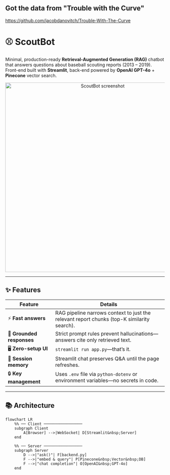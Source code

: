 ## Got the data from "Trouble with the Curve"

https://github.com/jacobdanovitch/Trouble-With-The-Curve

# ⚾ ScoutBot

Minimal, production-ready **Retrieval-Augmented Generation (RAG)** chatbot that answers questions about baseball scouting reports (2013 – 2019).  
Front-end built with **Streamlit**, back-end powered by **OpenAI GPT-4o** + **Pinecone** vector search.

<p align="center">
  <img src="https://user-images.githubusercontent.com/..." width="600" alt="ScoutBot screenshot">
</p>

---

## ✨ Features

| Feature | Details |
|---------|---------|
| ⚡ **Fast answers** | RAG pipeline narrows context to just the relevant report chunks (top-K similarity search). |
| 🧠 **Grounded responses** | Strict prompt rules prevent hallucinations—answers cite only retrieved text. |
| 🖥 **Zero-setup UI** | `streamlit run app.py`—that’s it. |
| 🔄 **Session memory** | Streamlit chat preserves Q&A until the page refreshes. |
| 🔒 **Key management** | Uses `.env` file via `python-dotenv` or environment variables—no secrets in code. |

---

## 📚 Architecture

```mermaid
flowchart LR
    %% ── Client ─────────────────
    subgraph Client
        A[Browser] -->|WebSocket| D[Streamlit&nbsp;Server]
    end

    %% ── Server ─────────────────
    subgraph Server
        D -->|"ask()"| F[backend.py]
        F -->|"embed & query"| P[Pinecone&nbsp;Vector&nbsp;DB]
        F -->|"chat completion"| O[OpenAI&nbsp;GPT-4o]
    end
